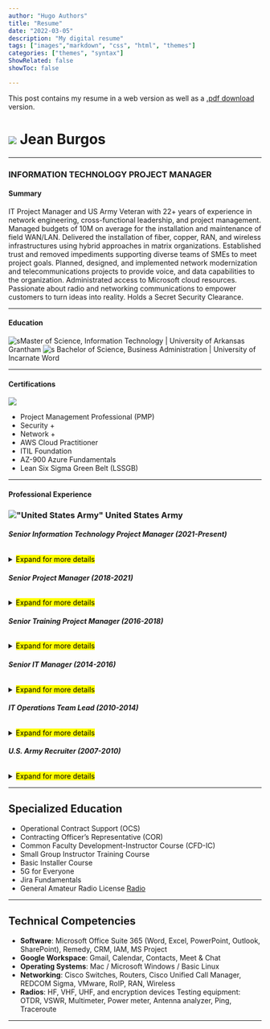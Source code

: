 ```yaml
---
author: "Hugo Authors"
title: "Resume"
date: "2022-03-05"
description: "My digital resume"
tags: ["images","markdown", "css", "html", "themes"]
categories: ["themes", "syntax"]
ShowRelated: false
showToc: false

---
```


This post contains my resume in a web version as well as a [.pdf download](/uploads/JeanBurgosHoHDEC.pdf) version.

# ![](/blog/certifications/mypic.png) **Jean Burgos** 

---
### INFORMATION TECHNOLOGY PROJECT MANAGER
#### Summary
IT Project Manager and US Army Veteran with 22+ years of experience in network engineering, cross-functional leadership, and project management. Managed budgets of 10M on average for the installation and maintenance of field WAN/LAN. Delivered the installation of fiber, copper, RAN, and wireless infrastructures using hybrid approaches in matrix organizations. Established trust and removed impediments supporting diverse teams of SMEs to meet project goals. Planned, designed, and implemented network modernization and telecommunications projects to provide voice, and data capabilities to the organization. Administrated access to Microsoft cloud resources. Passionate about radio and networking communications to empower customers to turn ideas into reality. Holds a Secret Security Clearance.

---
#### Education
![s](/uploads/grantham1.png)Master of Science, Information Technology | University of Arkansas Grantham
![s](/uploads/uiw.png) Bachelor of Science, Business Administration | University of Incarnate Word 

---
#### Certifications
![](/blog/certifications/certificationsall.png)
- Project Management Professional (PMP)
- Security +
- Network +
- AWS Cloud Practitioner
- ITIL Foundation
- AZ-900 Azure Fundamentals
- Lean Six Sigma Green Belt (LSSGB)

---
#### Professional Experience 
### !["United States Army"](/uploads/army.png)   United States Army
###### **Senior Information Technology Project Manager (2021-Present)**
 <details>
   <summary><mark>Expand for more details</mark></summary>

   Managed IT infrastructure projects leading six functional areas of Helpdesk, System Administration, Network Operations, Radios, Communications Security, and Telecommunications. Leveraged assets valued at $14M for rotary aviation operations with over 3,000 users.
   + Gathered and decomposed organization requirements synchronizing the installation of voice and data enterprise services and generating ideas to increase bandwidth by 200%, exceeding stakeholder expectations and saving the organization $400K
   + Managed LWAPP and Autonomous Wireless Access Points validating the performance, quality, and reliability of the RF link
   + Worked with stakeholders to migrate, develop, and maintain six cloud-based SharePoint sites optimizing knowledge management of more than ten functional areas with over 3,000 users with zero losses, improving efficiency and saving over $10,000
   + Cross-leveled and developed talent; filled critical skills gaps and staffing needs for six internal and external IT departments; coordinated with HR to keep track of the proper alignment and manned cycles to meet unique customer requirements  
 </details>

###### **Senior Project Manager (2018-2021)**
 <details>
  <summary><mark>Expand for more details</mark></summary>

Led eight teams of 120 faculty to educate 1,800 students meeting academic and organizational standards successfully. Developed progress reports and established project priorities, schedules, tasks, and resources, for the project team, executive leaders, and key stakeholders.
  + Selected over 12 peers for a leadership role; rated #1 out of 6 high-performing peers during annual evaluations; committed to the development of people, the implementation of highly organized processes, and goal achievement.
  + Optimized information management: leveraged Microsoft Excel to design an automated solution to calculate and track performance reducing data input time and increasing reports' accuracy; adopted by corporate as best practice.
  + Created a digital maintenance process using QR Codes, Google Sheets, SQL to collect, categorize and analyze data used to prioritize and process over 500 maintenance issues of $2M of resources reducing work order time by 25%.
  </details>

###### **Senior Training Project Manager (2016-2018)**
 <details>
  <summary><mark>Expand for more details</mark></summary>

Prepared schedules, risk management, resource management, project staffing, and logistics support to meet established milestones for 10-week project cycles. Ensured project objectives were met by delegating tasks, monitoring, and measuring project progress regularly. Provided reports in a timely and consistent manner to executive leadership teams. Managed equipment and project resources of more than $2M.
  + Goal-oriented; rated #1 out of 4 peers during annual evaluations; demonstrated commitment to accomplish complex objectives; recognized as Subject Matter Expert (SME) on the organization's processes; led with a positive and collaborative attitude.
  + Built teams; developed 4 Project Managers to execute projects independently; communicated project scope; motivated the team to accomplish project activities ahead of schedule; 4 out of 4 promotions to Senior Project Managers.
  + Led change; spearheaded the implementation of new program changes: created teaching products for Project Managers to identify potential opportunities and managed expectations; resulted in zero time lost and seamless execution of a new program.
   </details>

###### **Senior IT Manager (2014-2016)**
<details>
 <summary><mark>Expand for more details</mark></summary>

Developed 3 high-performing teams of 30 professionals deploying two mobile satellite terminals with TDMA, FDMA, and NCW for long-
haul transmissions data center providing executives with secured voice, data, and video assets to support strategic goals.
  + Drove network engineering projects providing input and status reports to directors; interpreted technical and organizational processes; collaborated with stakeholders to establish project priorities to achieve targeted and measured business objectives
  + Developed 30 IT professionals to configure core, distribution, and access networks worth over $7M using VMware and Cisco to improve team productivity in establishing radio transmissions to support highly available critical systems for 300 subscribers.
  + Identified potential risk exposures, recommended solutions, and implemented mitigations to meet compliance.
    </details>

###### **IT Operations Team Lead (2010-2014)**
<details>
 <summary><mark>Expand for more details</mark></summary>

On-site team lead for 12 IT professionals covering a 24-hour shift in a technical control facility providing campus expeditionary and strategic communications overseas. Designated as Contracting Officer's Representative, worked closely with executives; coordinated help desk, and maintenance support.
 + Implemented processes; coached team to implement deliberate, effective, and repeatable practices to complete 100% of the projects without sacrificing safety and wasted resources; received the rating of best and most consistent team
 + Coordinated rapid equipment deployment of Cisco switches, routers, hardware and software VMware server upgrades, Call Managers, VoIP, configuring cryptographic devices for secure voice, video, and data communications.
 + Maintained security compliance for data center and technical control facility worth $20M; prepared status reports to brief executives; requisitioned replacement parts, tools and oversaw facility and generator maintenance schedules, and contract oversight.
 + Coordinated materials, tools, and equipment to complete projects on the installation of copper, and fiber optic infrastructures.
 + Trained 50 departments on proper COMSEC handling procedures, policies, and guidelines; passed 100% of inspections.
    </details>

###### **U.S. Army Recruiter (2007-2010)**
<details>
 <summary><mark>Expand for more details</mark></summary>

Coordinated marketing and prospecting strategies for lead-generation activities to meet recruiting objectives. Source and select qualified candidates to meet hiring needs—facilitated onboarding of new talent.
  + Defined hiring management needs for available positions to find the right talent satisfying staffing needs.
  + Maintained client relationship management (CRM) records successfully meeting imposed targets for hiring requirements without sacrificing integrity.
  </details>

---
## Specialized Education
- Operational Contract Support (OCS)
- Contracting Officer’s Representative (COR)
- Common Faculty Development-Instructor Course (CFD-IC)
- Small Group Instructor Training Course
- Basic Installer Course
- 5G for Everyone
- Jira Fundamentals
- General Amateur Radio License [Radio](/post/radio)

---
## Technical Competencies
- **Software**: Microsoft Office Suite 365 (Word, Excel, PowerPoint, Outlook, SharePoint), Remedy, CRM, IAM, MS Project
- **Google Workspace**: Gmail, Calendar, Contacts, Meet & Chat
- **Operating Systems**: Mac / Microsoft Windows / Basic Linux
- **Networking**: Cisco Switches, Routers, Cisco Unified Call Manager, REDCOM Sigma, VMware, RoIP, RAN, Wireless
- **Radios**: HF, VHF, UHF, and encryption devices Testing equipment: OTDR, VSWR, Multimeter, Power meter, Antenna analyzer, Ping, Traceroute

---